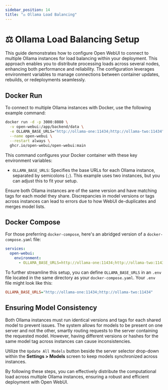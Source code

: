 ```yaml
---
sidebar_position: 14
title: "⚖️ Ollama Load Balancing"
---
```


# ⚖️ Ollama Load Balancing Setup

This guide demonstrates how to configure Open WebUI to connect to multiple Ollama instances for load balancing within your deployment. This approach enables you to distribute processing loads across several nodes, enhancing both performance and reliability. The configuration leverages environment variables to manage connections between container updates, rebuilds, or redeployments seamlessly.

## Docker Run

To connect to multiple Ollama instances with Docker, use the following example command:

```bash
docker run -d -p 3000:8080 \
  -v open-webui:/app/backend/data \
  -e OLLAMA_BASE_URLS="http://ollama-one:11434;http://ollama-two:11434" \
  --name open-webui \
  --restart always \
  ghcr.io/open-webui/open-webui:main
```

This command configures your Docker container with these key environment variables:

- `OLLAMA_BASE_URLS`: Specifies the base URLs for each Ollama instance, separated by semicolons (`;`). This example uses two instances, but you can adjust this to fit your setup.

Ensure both Ollama instances are of the same version and have matching tags for each model they share. Discrepancies in model versions or tags across instances can lead to errors due to how WebUI de-duplicates and merges model lists.

## Docker Compose

For those preferring `docker-compose`, here's an abridged version of a `docker-compose.yaml` file:

```yaml
services:
  open-webui:
    environment:
      - OLLAMA_BASE_URLS=http://ollama-one:11434;http://ollama-two:11434
```

To further streamline this setup, you can define `OLLAMA_BASE_URLS` in an `.env` file located in the same directory as your `docker-compose.yaml`. Your `.env` file might look like this:

```ini
OLLAMA_BASE_URLS="http://ollama-one:11434;http://ollama-two:11434"
```

## Ensuring Model Consistency

Both Ollama instances must run identical versions and tags for each shared model to prevent issues. The system allows for models to be present on one server and not the other, smartly routing requests to the server containing the requested model. However, having different versions or hashes for the same model tag across instances can cause inconsistencies.

Utilize the `Update All Models` button beside the server selector drop-down within the **Settings > Models** screen to keep models synchronized across instances.

By following these steps, you can effectively distribute the computational load across multiple Ollama instances, ensuring a robust and efficient deployment with Open WebUI.
